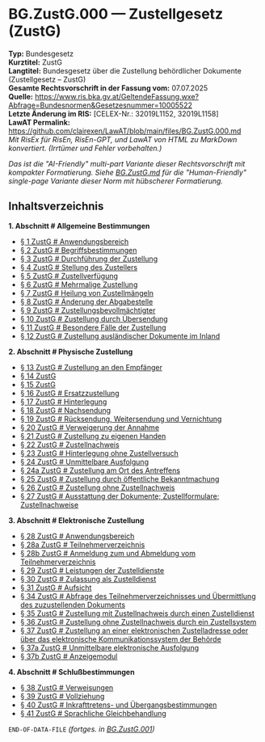 # BG.ZustG.000 — Zustellgesetz (ZustG)
**Typ:** Bundesgesetz  
**Kurztitel:** ZustG  
**Langtitel:** Bundesgesetz über die Zustellung behördlicher Dokumente (Zustellgesetz – ZustG)  
**Gesamte Rechtsvorschrift in der Fassung vom:** 07.07.2025  
**Quelle:** https://www.ris.bka.gv.at/GeltendeFassung.wxe?Abfrage=Bundesnormen&Gesetzesnummer=10005522  
**Letzte Änderung im RIS:** [CELEX-Nr.: 32019L1152, 32019L1158]  
**LawAT Permalink:** https://github.com/clairexen/LawAT/blob/main/files/BG.ZustG.000.md  
*Mit RisEx für RisEn, RisEn-GPT, und LawAT von HTML zu MarkDown konvertiert. (Irrtümer und Fehler vorbehalten.)*

*Das ist die "AI-Friendly" multi-part Variante dieser Rechtsvorschrift mit kompakter Formatierung. Siehe [BG.ZustG.md](BG.ZustG.md) für die "Human-Friendly" single-page Variante dieser Norm mit hübscherer Formatierung.*

## Inhaltsverzeichnis

**1. Abschnitt # Allgemeine Bestimmungen**  
* [§ 1 ZustG # Anwendungsbereich](BG.ZustG.001.md#-1-zustg--anwendungsbereich)  
* [§ 2 ZustG # Begriffsbestimmungen](BG.ZustG.001.md#-2-zustg--begriffsbestimmungen)  
* [§ 3 ZustG # Durchführung der Zustellung](BG.ZustG.001.md#-3-zustg--durchführung-der-zustellung)  
* [§ 4 ZustG # Stellung des Zustellers](BG.ZustG.001.md#-4-zustg--stellung-des-zustellers)  
* [§ 5 ZustG # Zustellverfügung](BG.ZustG.001.md#-5-zustg--zustellverfügung)  
* [§ 6 ZustG # Mehrmalige Zustellung](BG.ZustG.001.md#-6-zustg--mehrmalige-zustellung)  
* [§ 7 ZustG # Heilung von Zustellmängeln](BG.ZustG.001.md#-7-zustg--heilung-von-zustellmängeln)  
* [§ 8 ZustG # Änderung der Abgabestelle](BG.ZustG.001.md#-8-zustg--änderung-der-abgabestelle)  
* [§ 9 ZustG # Zustellungsbevollmächtigter](BG.ZustG.001.md#-9-zustg--zustellungsbevollmächtigter)  
* [§ 10 ZustG # Zustellung durch Übersendung](BG.ZustG.001.md#-10-zustg--zustellung-durch-übersendung)  
* [§ 11 ZustG # Besondere Fälle der Zustellung](BG.ZustG.001.md#-11-zustg--besondere-fälle-der-zustellung)  
* [§ 12 ZustG # Zustellung ausländischer Dokumente im Inland](BG.ZustG.001.md#-12-zustg--zustellung-ausländischer-dokumente-im-inland)

**2. Abschnitt # Physische Zustellung**  
* [§ 13 ZustG # Zustellung an den Empfänger](BG.ZustG.001.md#-13-zustg--zustellung-an-den-empfänger)  
* [§ 14 ZustG](BG.ZustG.001.md#-14-zustg)  
* [§ 15 ZustG](BG.ZustG.001.md#-15-zustg)  
* [§ 16 ZustG # Ersatzzustellung](BG.ZustG.001.md#-16-zustg--ersatzzustellung)  
* [§ 17 ZustG # Hinterlegung](BG.ZustG.001.md#-17-zustg--hinterlegung)  
* [§ 18 ZustG # Nachsendung](BG.ZustG.001.md#-18-zustg--nachsendung)  
* [§ 19 ZustG # Rücksendung, Weitersendung und Vernichtung](BG.ZustG.001.md#-19-zustg--rücksendung-weitersendung-und-vernichtung)  
* [§ 20 ZustG # Verweigerung der Annahme](BG.ZustG.001.md#-20-zustg--verweigerung-der-annahme)  
* [§ 21 ZustG # Zustellung zu eigenen Handen](BG.ZustG.001.md#-21-zustg--zustellung-zu-eigenen-handen)  
* [§ 22 ZustG # Zustellnachweis](BG.ZustG.001.md#-22-zustg--zustellnachweis)  
* [§ 23 ZustG # Hinterlegung ohne Zustellversuch](BG.ZustG.001.md#-23-zustg--hinterlegung-ohne-zustellversuch)  
* [§ 24 ZustG # Unmittelbare Ausfolgung](BG.ZustG.001.md#-24-zustg--unmittelbare-ausfolgung)  
* [§ 24a ZustG # Zustellung am Ort des Antreffens](BG.ZustG.001.md#-24a-zustg--zustellung-am-ort-des-antreffens)  
* [§ 25 ZustG # Zustellung durch öffentliche Bekanntmachung](BG.ZustG.001.md#-25-zustg--zustellung-durch-öffentliche-bekanntmachung)  
* [§ 26 ZustG # Zustellung ohne Zustellnachweis](BG.ZustG.001.md#-26-zustg--zustellung-ohne-zustellnachweis)  
* [§ 27 ZustG # Ausstattung der Dokumente; Zustellformulare; Zustellnachweise](BG.ZustG.001.md#-27-zustg--ausstattung-der-dokumente-zustellformulare-zustellnachweise)

**3. Abschnitt # Elektronische Zustellung**  
* [§ 28 ZustG # Anwendungsbereich](BG.ZustG.002.md#-28-zustg--anwendungsbereich)  
* [§ 28a ZustG # Teilnehmerverzeichnis](BG.ZustG.002.md#-28a-zustg--teilnehmerverzeichnis)  
* [§ 28b ZustG # Anmeldung zum und Abmeldung vom Teilnehmerverzeichnis](BG.ZustG.002.md#-28b-zustg--anmeldung-zum-und-abmeldung-vom-teilnehmerverzeichnis)  
* [§ 29 ZustG # Leistungen der Zustelldienste](BG.ZustG.002.md#-29-zustg--leistungen-der-zustelldienste)  
* [§ 30 ZustG # Zulassung als Zustelldienst](BG.ZustG.002.md#-30-zustg--zulassung-als-zustelldienst)  
* [§ 31 ZustG # Aufsicht](BG.ZustG.002.md#-31-zustg--aufsicht)  
* [§ 34 ZustG # Abfrage des Teilnehmerverzeichnisses und Übermittlung des zuzustellenden Dokuments](BG.ZustG.002.md#-34-zustg--abfrage-des-teilnehmerverzeichnisses-und-übermittlung-des-zuzustellenden-dokuments)  
* [§ 35 ZustG # Zustellung mit Zustellnachweis durch einen Zustelldienst](BG.ZustG.002.md#-35-zustg--zustellung-mit-zustellnachweis-durch-einen-zustelldienst)  
* [§ 36 ZustG # Zustellung ohne Zustellnachweis durch ein Zustellsystem](BG.ZustG.002.md#-36-zustg--zustellung-ohne-zustellnachweis-durch-ein-zustellsystem)  
* [§ 37 ZustG # Zustellung an einer elektronischen Zustelladresse oder über das elektronische Kommunikationssystem der Behörde](BG.ZustG.002.md#-37-zustg--zustellung-an-einer-elektronischen-zustelladresse-oder-über-das-elektronische-kommunikationssystem-der-behörde)  
* [§ 37a ZustG # Unmittelbare elektronische Ausfolgung](BG.ZustG.002.md#-37a-zustg--unmittelbare-elektronische-ausfolgung)  
* [§ 37b ZustG # Anzeigemodul](BG.ZustG.002.md#-37b-zustg--anzeigemodul)

**4. Abschnitt # Schlußbestimmungen**  
* [§ 38 ZustG # Verweisungen](BG.ZustG.003.md#-38-zustg--verweisungen)  
* [§ 39 ZustG # Vollziehung](BG.ZustG.003.md#-39-zustg--vollziehung)  
* [§ 40 ZustG # Inkrafttretens- und Übergangsbestimmungen](BG.ZustG.003.md#-40-zustg--inkrafttretens--und-übergangsbestimmungen)  
* [§ 41 ZustG # Sprachliche Gleichbehandlung](BG.ZustG.003.md#-41-zustg--sprachliche-gleichbehandlung)

`END-OF-DATA-FILE` *(fortges. in [BG.ZustG.001](BG.ZustG.001.md))*
